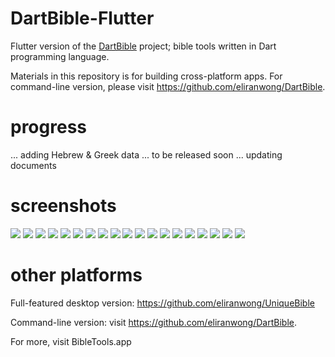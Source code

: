 # DartBible-Flutter
Flutter version of the <a href="https://github.com/eliranwong/DartBible">DartBible</a> project; bible tools written in Dart programming language.

Materials in this repository is for building cross-platform apps.
For command-line version, please visit https://github.com/eliranwong/DartBible.

# progress
... adding Hebrew & Greek data
... to be released soon
... updating documents

# screenshots

<img src="screenshot/screenshot10.png">
<img src="screenshot/screenshot11.png">
<img src="screenshot/screenshot12.png">
<img src="screenshot/screenshot13.png">
<img src="screenshot/screenshot14.png">
<img src="screenshot/screenshot15.png">
<img src="screenshot/screenshot16.png">
<img src="screenshot/screenshot17.png">
<img src="screenshot/screenshot18.png">
<img src="screenshot/screenshot19.png">
<img src="screenshot/screenshot20.png">
<img src="screenshot/screenshot1.png">
<img src="screenshot/screenshot2.png">
<img src="screenshot/screenshot3.png">
<img src="screenshot/screenshot4.png">
<img src="screenshot/screenshot5.png">
<img src="screenshot/screenshot6.png">
<img src="screenshot/screenshot7.png">
<img src="screenshot/screenshot8.png">

# other platforms

Full-featured desktop version: https://github.com/eliranwong/UniqueBible

Command-line version: visit https://github.com/eliranwong/DartBible.

For more, visit BibleTools.app
